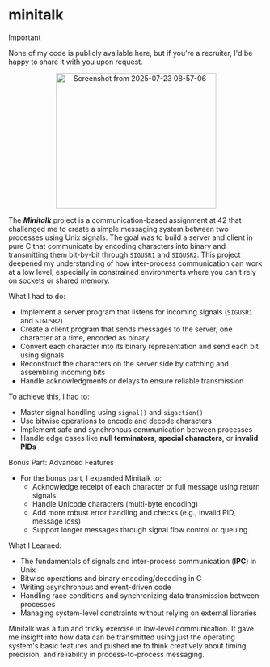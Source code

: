 # minitalk

> [!IMPORTANT]
> None of my code is publicly available here, but if you're a recruiter, I'd be happy to share it with you upon request.

<p align="center">
  <img width="317" height="268" alt="Screenshot from 2025-07-23 08-57-06" src="https://github.com/user-attachments/assets/bfae2c73-7a26-403d-acda-06b6cd9f967a" />
</p>

The ***Minitalk*** project is a communication-based assignment at 42 that challenged me to create a simple messaging system between two processes using Unix signals. The goal was to build a server and client in pure C that communicate by encoding characters into binary and transmitting them bit-by-bit through `SIGUSR1` and `SIGUSR2`.
This project deepened my understanding of how inter-process communication can work at a low level, especially in constrained environments where you can't rely on sockets or shared memory.

What I had to do:
* Implement a server program that listens for incoming signals (`SIGUSR1` and `SIGUSR2`)
* Create a client program that sends messages to the server, one character at a time, encoded as binary
* Convert each character into its binary representation and send each bit using signals
* Reconstruct the characters on the server side by catching and assembling incoming bits
* Handle acknowledgments or delays to ensure reliable transmission
  
To achieve this, I had to:
* Master signal handling using `signal()` and `sigaction()`
* Use bitwise operations to encode and decode characters
* Implement safe and synchronous communication between processes
* Handle edge cases like **null terminators**, **special characters**, or **invalid PIDs**

Bonus Part: Advanced Features
* For the bonus part, I expanded Minitalk to:
  * Acknowledge receipt of each character or full message using return signals
  * Handle Unicode characters (multi-byte encoding)
  * Add more robust error handling and checks (e.g., invalid PID, message loss)
  * Support longer messages through signal flow control or queuing

What I Learned:
* The fundamentals of signals and inter-process communication (**IPC**) in Unix
* Bitwise operations and binary encoding/decoding in C
* Writing asynchronous and event-driven code
* Handling race conditions and synchronizing data transmission between processes
* Managing system-level constraints without relying on external libraries

Minitalk was a fun and tricky exercise in low-level communication. It gave me insight into how data can be transmitted using just the operating system's basic features and pushed me to think creatively about timing, precision, and reliability in process-to-process messaging.
